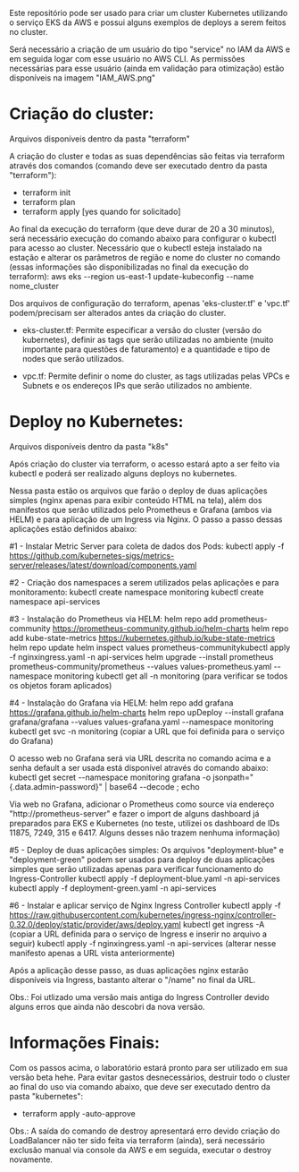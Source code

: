 Este repositório pode ser usado para criar um cluster Kubernetes utilizando o serviço EKS da AWS e possui alguns exemplos de deploys a serem feitos no cluster.

Será necessário a criação de um usuário do tipo "service" no IAM da AWS e em seguida logar com esse usuário no AWS CLI.
As permissões necessárias para esse usuário (ainda em validação para otimização) estão disponíveis na imagem "IAM_AWS.png"

# Criação do cluster:
Arquivos disponíveis dentro da pasta "terraform"

A criação do cluster e todas as suas dependências são feitas via terraform através dos comandos (comando deve ser executado dentro da pasta "terraform"):
- terraform init
- terraform plan
- terraform apply [yes quando for solicitado]

Ao final da execução do terraform (que deve durar de 20 a 30 minutos), será necessário execução do comando abaixo para configurar o kubectl para acesso ao cluster. Necessário que o kubectl esteja instalado na estação e alterar os parâmetros de região e nome do cluster no comando (essas informações são disponibilizadas no final da execução do terraform):
aws eks --region us-east-1 update-kubeconfig --name nome_cluster

Dos arquivos de configuração do terraform, apenas 'eks-cluster.tf' e 'vpc.tf' podem/precisam ser alterados antes da criação do cluster.

- eks-cluster.tf: Permite especificar a versão do cluster (versão do kubernetes), definir as tags que serão utilizadas no ambiente (muito importante para questões de faturamento) e a quantidade e tipo de nodes que serão utilizados.

- vpc.tf: Permite definir o nome do cluster, as tags utilizadas pelas VPCs e Subnets e os endereços IPs que serão utilizados no ambiente.

# Deploy no Kubernetes:
Arquivos disponíveis dentro da pasta "k8s"

Após criação do cluster via terraform, o acesso estará apto a ser feito via kubectl e poderá ser realizado alguns deploys no kubernetes.

Nessa pasta estão os arquivos que farão o deploy de duas aplicações simples (nginx apenas para exibir conteúdo HTML na tela), além dos manifestos que serão utilizados pelo Prometheus e Grafana (ambos via HELM) e para aplicação de um Ingress via Nginx. O passo a passo dessas aplicações estão definidos abaixo:

#1 - Instalar Metric Server para coleta de dados dos Pods:
kubectl apply -f https://github.com/kubernetes-sigs/metrics-server/releases/latest/download/components.yaml

#2 - Criação dos namespaces a serem utilizados pelas aplicações e para monitoramento:
kubectl create namespace monitoring
kubectl create namespace api-services

#3 - Instalação do Prometheus via HELM:
helm repo add prometheus-community https://prometheus-community.github.io/helm-charts
helm repo add kube-state-metrics https://kubernetes.github.io/kube-state-metrics
helm repo update
helm inspect values prometheus-communitykubectl apply -f nginxingress.yaml -n api-services
helm upgrade --install prometheus prometheus-community/prometheus --values values-prometheus.yaml  --namespace monitoring
kubectl get all -n monitoring (para verificar se todos os objetos foram aplicados)

#4 - Instalação do Grafana via HELM:
helm repo add grafana https://grafana.github.io/helm-charts
helm repo upDeploy --install grafana grafana/grafana --values values-grafana.yaml  --namespace monitoring
kubectl get svc -n monitoring (copiar a URL que foi definida para o serviço do Grafana)

O acesso web no Grafana será via URL descrita no comando acima e a senha default a ser usada está disponível através do comando abaixo:
kubectl get secret --namespace monitoring grafana -o jsonpath="{.data.admin-password}" | base64 --decode ; echo

Via web no Grafana, adicionar o Prometheus como source via endereço "http://prometheus-server" e fazer o import de alguns dashboard já preparados para EKS e Kubernetes (no teste, utilizei os dashboard de IDs 11875, 7249, 315 e 6417. Alguns desses não trazem nenhuma informação)

#5 - Deploy de duas aplicações simples:
Os arquivos "deployment-blue" e "deployment-green" podem ser usados para deploy de duas aplicações simples que serão utilizadas apenas para verificar funcionamento do Ingress-Controller
kubectl apply -f deployment-blue.yaml -n api-services
kubectl apply -f deployment-green.yaml -n api-services

#6 - Instalar e aplicar serviço de Nginx Ingress Controller
kubectl apply -f https://raw.githubusercontent.com/kubernetes/ingress-nginx/controller-0.32.0/deploy/static/provider/aws/deploy.yaml
kubectl get ingress -A (copiar a URL definida para o serviço de Ingress e inserir no arquivo a seguir)
kubectl apply -f nginxingress.yaml -n api-services (alterar nesse manifesto apenas a URL vista anteriormente)

Após a aplicação desse passo, as duas aplicações nginx estarão disponíveis via Ingress, bastanto alterar o "/name" no final da URL.

Obs.: Foi utlizado uma versão mais antiga do Ingress Controller devido alguns erros que ainda não descobri da nova versão.

# Informações Finais:

Com os passos acima, o laboratório estará pronto para ser utilizado em sua versão beta hehe.
Para evitar gastos desnecessários, destruir todo o cluster ao final do uso via comando abaixo, que deve ser executado dentro da pasta "kubernetes":
- terraform apply -auto-approve

Obs.: A saída do comando de destroy apresentará erro devido criação do LoadBalancer não ter sido feita via terraform (ainda), será necessário exclusão manual via console da AWS e em seguida, executar o destroy novamente.